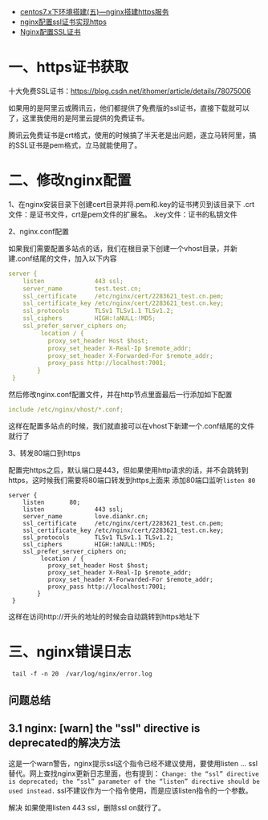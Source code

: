 - [centos7.x下环境搭建(五)—nginx搭建https服务](https://www.cnblogs.com/fozero/p/10968550.html)
- [nginx配置ssl证书实现https](https://www.cnblogs.com/zhoudawei/p/9257276.html)
- [Nginx配置SSL证书](https://www.cnblogs.com/zyh-s/p/13253531.html)



# 一、https证书获取

十大免费SSL证书：https://blog.csdn.net/ithomer/article/details/78075006

如果用的是阿里云或腾讯云，他们都提供了免费版的ssl证书，直接下载就可以了，这里我使用的是阿里云提供的免费证书。

腾讯云免费证书是crt格式，使用的时候搞了半天老是出问题，遂立马转阿里，搞的SSL证书是pem格式，立马就能使用了。



# 二、修改nginx配置

1、在nginx安装目录下创建cert目录并将.pem和.key的证书拷贝到该目录下
.crt文件：是证书文件，crt是pem文件的扩展名。
.key文件：证书的私钥文件

2、nginx.conf配置

如果我们需要配置多站点的话，我们在根目录下创建一个vhost目录，并新建.conf结尾的文件，加入以下内容

```yaml
server {
    listen              443 ssl;
    server_name         test.test.cn;
    ssl_certificate     /etc/nginx/cert/2283621_test.cn.pem;
    ssl_certificate_key /etc/nginx/cert/2283621_test.cn.key;
    ssl_protocols       TLSv1 TLSv1.1 TLSv1.2;
    ssl_ciphers         HIGH:!aNULL:!MD5;
    ssl_prefer_server_ciphers on;
         location / {
           proxy_set_header Host $host;
           proxy_set_header X-Real-Ip $remote_addr;
           proxy_set_header X-Forwarded-For $remote_addr;
           proxy_pass http://localhost:7001;
        }
 }
```

然后修改nginx.conf配置文件，并在http节点里面最后一行添加如下配置

```yaml
include /etc/nginx/vhost/*.conf;
```

这样在配置多站点的时候，我们就直接可以在vhost下新建一个.conf结尾的文件就行了

3、转发80端口到https

配置完https之后，默认端口是443，但如果使用http请求的话，并不会跳转到https，这时候我们需要将80端口转发到https上面来
添加80端口监听`listen 80`

```
server {
	listen       80;
    listen              443 ssl;
    server_name         love.diankr.cn;
    ssl_certificate     /etc/nginx/cert/2283621_test.cn.pem;
    ssl_certificate_key /etc/nginx/cert/2283621_test.cn.key;
    ssl_protocols       TLSv1 TLSv1.1 TLSv1.2;
    ssl_ciphers         HIGH:!aNULL:!MD5;
    ssl_prefer_server_ciphers on;
         location / {
           proxy_set_header Host $host;
           proxy_set_header X-Real-Ip $remote_addr;
           proxy_set_header X-Forwarded-For $remote_addr;
           proxy_pass http://localhost:7001;
        }
 }
```

这样在访问http://开头的地址的时候会自动跳转到https地址下

# 三、nginx错误日志

```
 tail -f -n 20  /var/log/nginx/error.log
```

## 问题总结

## 3.1 nginx: [warn] the "ssl" directive is deprecated的解决方法

这是一个warn警告，nginx提示ssl这个指令已经不建议使用，要使用listen ... ssl替代。网上查找nginx更新日志里面，也有提到：
`Change: the “ssl” directive is deprecated; the “ssl” parameter of the “listen” directive should be used instead.`
ssl不建议作为一个指令使用，而是应该listen指令的一个参数。

解决
如果使用listen 443 ssl，删除ssl on就行了。

